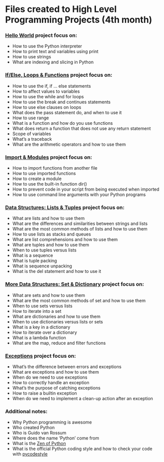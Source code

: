 # Files created to High Level Programming Projects (4th month)

### [Hello World](https://github.com/rvegarodz/holbertonschool-higher_level_programming/tree/main/python-hello_world) project focus on:
- How to use the Python interpreter
- How to print text and variables using print
- How to use strings
- What are indexing and slicing in Python

### [If/Else, Loops & Functions](https://github.com/rvegarodz/holbertonschool-higher_level_programming/tree/main/python-if_else_loops_functions) project focus on:
- How to use the if, if ... else statements
- How to affect values to variables
- How to use the while and for loops
- How to use the break and continues statements
- How to use else clauses on loops
- What does the pass statement do, and when to use it
- How to use range
- What is a function and how do you use functions
- What does return a function that does not use any return statement
- Scope of variables
- What’s a traceback
- What are the arithmetic operators and how to use them

### [Import & Modules](https://github.com/rvegarodz/holbertonschool-higher_level_programming/tree/main/python-import_modules) project focus on:
- How to import functions from another file
- How to use imported functions
- How to create a module
- How to use the built-in function dir()
- How to prevent code in your script from being executed when imported
- How to use command line arguments with your Python programs

### [Data Structures: Lists & Tuples](https://github.com/rvegarodz/holbertonschool-higher_level_programming/tree/main/python-data_structures) project focus on:
- What are lists and how to use them
- What are the differences and similarities between strings and lists
- What are the most common methods of lists and how to use them
- How to use lists as stacks and queues
- What are list comprehensions and how to use them
- What are tuples and how to use them
- When to use tuples versus lists
- What is a sequence
- What is tuple packing
- What is sequence unpacking
- What is the del statement and how to use it

### [More Data Structures: Set & Dictionary](https://github.com/rvegarodz/holbertonschool-higher_level_programming/tree/main/python-more_data_structures) project focus on:
- What are sets and how to use them
- What are the most common methods of set and how to use them
- When to use sets versus lists
- How to iterate into a set
- What are dictionaries and how to use them
- When to use dictionaries versus lists or sets
- What is a key in a dictionary
- How to iterate over a dictionary
- What is a lambda function
- What are the map, reduce and filter functions

### [Exceptions](https://github.com/rvegarodz/holbertonschool-higher_level_programming/tree/main/python-exceptions) project focus on:
- What’s the difference between errors and exceptions
- What are exceptions and how to use them
- When do we need to use exceptions
- How to correctly handle an exception
- What’s the purpose of catching exceptions
- How to raise a builtin exception
- When do we need to implement a clean-up action after an exception

### Additional notes:
- Why Python programming is awesome
- Who created Python
- Who is Guido van Rossum
- Where does the name ‘Python’ come from
- What is the [Zen of Python](https://realpython.com/lessons/zen-of-python/)
- What is the official Python coding style and how to check your code with [pycodestyle](https://pypi.org/project/pycodestyle/)
